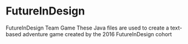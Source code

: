# FutureInDesign
FutureInDesign Team Game
These Java files are used to create a text-based adventure game created by the 2016 FutureInDesign cohort
